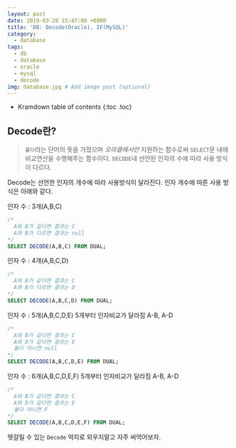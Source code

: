 ```yaml
---
layout: post
date: 2019-03-28 15:47:00 +0900
title: 'DB: Decode(Oracle), IF(MySQL)'
category:
  - database
tags:
  - db
  - database
  - oracle
  - mysql
  - decode
img: database.jpg # Add image post (optional)
---
```


* Kramdown table of contents
{:toc .toc}

## Decode란?

>`풀다`라는 단어의 뜻을 가졌으며 *오라클에서만* 지원하는 함수로써 `SELECT`문 내에 비교연산을 수행해주는 함수이다.
`DECODE`내 선언된 인자의 수에 따라 사용 방식이 다르다.

Decode는 선언한 인자의 개수에 따라 사용방식이 달라진다.
인자 개수에 따른 사용 방식은 아래와 같다.

인자 수 : 3개(A,B,C)
```sql
/*
  A와 B가 같다면 결과는 C
  A와 B가 다르면 결과는 null
*/
SELECT DECODE(A,B,C) FROM DUAL;
```

인자 수 : 4개(A,B,C,D)
```sql
/*  
  A와 B가 같다면 결과는 C
  A와 B가 다르면 결과는 D
*/
SELECT DECODE(A,B,C,D) FROM DUAL;
```

인자 수 : 5개(A,B,C,D,E)
5개부터 인자비교가 달라짐 A-B, A-D
```sql
/*
  A와 B가 같다면 결과는 C
  A와 D가 같다면 결과는 E
  둘다 아니면 null
*/
SELECT DECODE(A,B,C,D,E) FROM DUAL;
```

인자 수 : 6개(A,B,C,D,E,F)
5개부터 인자비교가 달라짐 A-B, A-D
```sql
/*
  A와 B가 같다면 결과는 C
  A와 D가 같다면 결과는 E
  둘다 아니면 F
*/
SELECT DECODE(A,B,C,D,E,F) FROM DUAL;
```

헷갈릴 수 있는 `Decode` 억지로 외우지말고 자주 써먹어보자.

